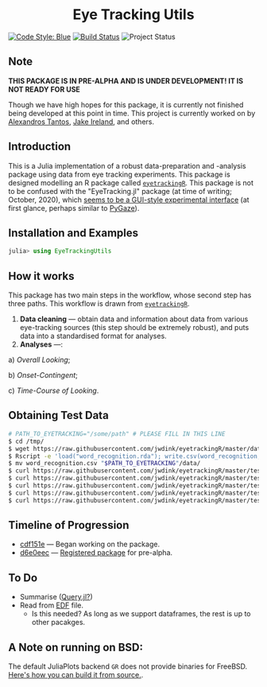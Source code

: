 <h1 align="center">
	Eye Tracking Utils
</h1>

[![Code Style: Blue][code-style-img]][code-style-url] [![Build Status](https://travis-ci.com/jakewilliami/EyeTrackingUtils.jl.svg?branch=master)](https://travis-ci.com/jakewilliami/EyeTrackingUtils.jl) ![Project Status](https://img.shields.io/badge/status-maturing-green)

## Note

**THIS PACKAGE IS IN PRE-ALPHA AND IS UNDER DEVELOPMENT!  IT IS NOT READY FOR USE**

Though we have high hopes for this package, it is currently not finished being developed at this point in time.  This project is currently worked on by [Alexandros Tantos](https://github.com/atantos), [Jake Ireland](https://github.com/jakewilliami), and others.

## Introduction

This is a Julia implementation of a robust data-preparation and -analysis package using data from eye tracking experiments.  This package is designed modelling an R package called [`eyetrackingR`](https://github.com/jwdink/eyetrackingR).  This package is not to be confused with the "EyeTracking.jl" package (at time of writing; October, 2020), which [seems to be a GUI-style experimental interface](https://github.com/dandandai/EyeTracking.jl/) (at first glance, perhaps similar to [PyGaze](https://github.com/esdalmaijer/PyGaze)).

## Installation and Examples
```julia
julia> using EyeTrackingUtils
```

## How it works
This package has two main steps in the workflow, whose second step has three paths.  This workflow is drawn from [`eyetrackingR`](http://www.eyetracking-r.com/workflow).
 1. **Data cleaning** &mdash; obtain data and information about data from various eye-tracking sources (this step should be extremely robust), and puts data into a standardised format for analyses.
 2. **Analyses** &mdash;:
 
   &#9;&#9; a) *Overall Looking*; 
   
   &#9;&#9; b) *Onset-Contingent*;
   
   &#9;&#9; c) *Time-Course of Looking*.

## Obtaining Test Data
```bash
# PATH_TO_EYETRACKING="/some/path" # PLEASE FILL IN THIS LINE
$ cd /tmp/
$ wget https://raw.githubusercontent.com/jwdink/eyetrackingR/master/data/word_recognition.rda
$ Rscript -e 'load("word_recognition.rda"); write.csv(word_recognition, "word_recognition.csv")'
$ mv word_recognition.csv "$PATH_TO_EYETRACKING"/data/
$ curl https://raw.githubusercontent.com/jwdink/eyetrackingR/master/tests/testthat/tb_output_between_subj.txt > "$PATH_TO_EYETRACKING"/data/tb_output_between_subj.txt
$ curl https://raw.githubusercontent.com/jwdink/eyetrackingR/master/tests/testthat/tb_output_between_subj.txt > "$PATH_TO_EYETRACKING"/data/tb_output_between_subj.txt
$ curl https://raw.githubusercontent.com/jwdink/eyetrackingR/master/tests/testthat/tb_output_interaction.txt > "$PATH_TO_EYETRACKING"/data/tb_output_interaction.txt
$ curl https://raw.githubusercontent.com/jwdink/eyetrackingR/master/tests/testthat/tb_output_within_subj.txt > "$PATH_TO_EYETRACKING"/data/tb_output_within_subj.txt
$ curl https://raw.githubusercontent.com/jwdink/eyetrackingR/master/tests/testthat/tclust_tb_anal.txt > "$PATH_TO_EYETRACKING"/data/tclust_tb_anal.txt
```

## Timeline of Progression

 - [cdf151e](https://github.com/jakewilliami/EyeTracking.jl/commit/cdf151e) &mdash; Began working on the package.
 - [d6e0eec](https://github.com/jakewilliami/EyeTrackingUtils.jl/commit/d6e0eec) &mdash; [Registered package](https://github.com/JuliaRegistries/General/pull/23769) for pre-alpha. 

## To Do

 - Summarise ([Query.jl?](https://github.com/queryverse/Query.jl))
 - Read from [EDF](https://github.com/beacon-biosignals/EDF.jl) file.
    - Is this needed?  As long as we support dataframes, the rest is up to other pacakges.

## A Note on running on BSD:

The default JuliaPlots backend `GR` does not provide binaries for FreeBSD.  [Here's how you can build it from source.](https://github.com/jheinen/GR.jl/issues/268#issuecomment-584389111).


[code-style-img]: https://img.shields.io/badge/code%20style-blue-4495d1.svg
[code-style-url]: https://github.com/invenia/BlueStyle
